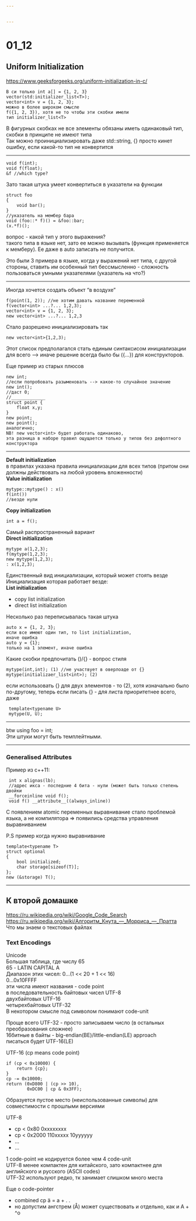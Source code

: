 ```yaml
---


---
```


<h1 id="section">01_12</h1>
<h2 id="uniform-initialization">Uniform Initialization</h2>
<p><a href="https://www.geeksforgeeks.org/uniform-initialization-in-c/">https://www.geeksforgeeks.org/uniform-initialization-in-c/</a></p>
<pre><code>В си только int a[] = {1, 2, 3}
vector(std:initializer_list&lt;T&gt;);
vector&lt;int&gt; v = {1, 2, 3};
можно в более широком смысле
f({1, 2, 3}), хотя не то чтобы эти скобки имели
тип initializer_list&lt;T&gt;
</code></pre>
<p>В фигурных скобках не все элементы обязаны иметь одинаковый тип, скобки в принципе не имеют типа<br>
Так можно проинициализировать даже std::string, {} просто кинет ошибку, если какой-то тип не конвертится</p>
<hr>
<pre><code>void f(int);
void f(float);
&amp;f //which type?
</code></pre>
<p>Зато такая штука умеет конвертиться в указатели на функции</p>
<pre><code>struct foo
{
    void bar();
}
//указатель на мембер бара
void (foo::* f)() = &amp;foo::bar;
(x.*f)();
</code></pre>
<p>вопрос - какой тип у этого выражения?<br>
такого типа в языке нет, зато ее можно вызывать (функция применяется к мемберу). Ее даже в auto записать не получится.</p>
<p>Это были 3 примера в языке, когда у выражений нет типа, с другой стороны, ставить им особенный тип бессмысленно - сложность пользоваться умными указателями (указатель на что?)</p>
<hr>
<p>Иногда хочется создать объект “в воздухе”</p>
<pre><code>f(point(1, 2)); //не хотим давать название переменной
f(vector&lt;int&gt; ...?... 1,2,3); 
vector&lt;int&gt; v = {1, 2, 3};
new vector&lt;int&gt; ...?... 1,2,3
</code></pre>
<p>Стало разрешено инициализировать так</p>
<pre><code>new vector&lt;int&gt;{1,2,3);
</code></pre>
<p>Этот список предполагался стать единым синтаксисом инициализации для всего --&gt; иначе решение всегда было бы ({…}) для конструкторов.</p>
<p>Еще пример из старых плюсов</p>
<pre><code>new int;
//если попробовать разыменовать --&gt; какое-то случайное значение
new int();
//даст 0;
//_____________
struct point {
    float x,y;
}
new point;
new point();
аналогично;
NB! new vector&lt;int&gt; будет работать одинаково,
эта разница в наборе правил ощущается только у типов без дефолтного конструктора
</code></pre>
<hr>
<p><strong>Default initialization</strong><br>
в правилах указана правила инициализации для всех типов (притом они должны действовать на любой уровень вложенности)<br>
<strong>Value initialization</strong></p>
<pre><code>mytype::mytype() : x()
f(int())
//везде нули
</code></pre>
<p><strong>Copy initialization</strong></p>
<pre><code>int a = f();
</code></pre>
<p>Самый распространенный вариант<br>
<strong>Direct initialization</strong></p>
<pre><code>mytype a(1,2,3);
f(mytype(1,2,3);
new mytype(1,2,3);
: x(1,2,3);
</code></pre>
<p>Единственный вид инициализации, который может стоять везде<br>
Инициализация которая работает везде:<br>
<strong>List initialization</strong></p>
<ul>
<li>copy list initialization</li>
<li>direct list initialization</li>
</ul>
<p>Несколько раз переписывалась такая штука</p>
<pre><code>auto x = {1, 2, 3};
если все имеют один тип, то list initialization,
иначе ошибка
auto y = {1}; 
только на 1 элемент, иначе ошибка
</code></pre>
<p>Какие скобки предпочитать ()/{} - вопрос стиля</p>
<pre><code>mytype(int,int); (1) //не участвует в оверлоаде от {}
mytype(initializaer_list&lt;int&gt;); (2)
</code></pre>
<p>если использовать {} для двух элементов - то (2), хотя изначально было по-другому, теперь если писать {} - для листа приоритетнее всего, даже</p>
<pre><code> template&lt;typename U&gt;
 mytype(U, U);
</code></pre>
<hr>
<p>btw using foo = int;<br>
Эти штуки могут быть темплейтными.</p>
<hr>
<h3 id="generalised-attributes">Generalised Attributes</h3>
<p>Пример из с++11:</p>
<pre><code> int x alignas(lb);
 //адрес икса - последние 4 бита - нули (может быть только степень двойки
 __forceinline void f();
 void f() __attribute__((always_inline))
</code></pre>
<p>С появлением atomic переменных выравнивание стало проблемой языка, а не компилятора =&gt; появились средства управления выравниванием</p>
<p>P.S пример когда нужно выравнивание</p>
<pre><code>template&lt;typename T&gt;
struct optional 
{
    bool initialized;
    char storage[sizeof(T)];
};
new (&amp;storage) T();
</code></pre>
<hr>
<h2 id="к-второй-домашке">К второй домашке</h2>
<p><a href="https://ru.wikipedia.org/wiki/Google_Code_Search">https://ru.wikipedia.org/wiki/Google_Code_Search</a><br>
<a href="https://ru.wikipedia.org/wiki/%D0%90%D0%BB%D0%B3%D0%BE%D1%80%D0%B8%D1%82%D0%BC_%D0%9A%D0%BD%D1%83%D1%82%D0%B0_%E2%80%94_%D0%9C%D0%BE%D1%80%D1%80%D0%B8%D1%81%D0%B0_%E2%80%94_%D0%9F%D1%80%D0%B0%D1%82%D1%82%D0%B0">https://ru.wikipedia.org/wiki/Алгоритм_Кнута_—_Морриса_—_Пратта</a><br>
Что мы знаем о текстовых файлах</p>
<h3 id="text-encodings">Text Encodings</h3>
<p>Unicode<br>
Большая таблица, где числу 65<br>
65 - LATIN CAPITAL A<br>
Диапазон этих чисел: 0…(1 &lt;&lt; 20 + 1 &lt;&lt; 16)<br>
0…0x10FFFF<br>
эти числа имеют названия - code point<br>
в последовательность байтовых чисел UTF-8<br>
двухбайтовых UTF-16<br>
четырехбайтовых UTF-32<br>
В некотором смысле под символом понимают code-unit</p>
<p>Проще всего UTF-32 - просто записываем число (в остальных преобразования сложнее)<br>
16битные в байты - big-endian(BE)/little-endian(LE) approach<br>
писаться будет UTF-16(LE)</p>
<p>UTF-16 (cp means code point)</p>
<pre><code>if (cp &lt; 0x10000) {
    return {cp};
}
cp -= 0x10000;
return (0xD800 | (cp &gt;&gt; 10),
		0xDC00 | cp &amp; 0x3FF);
</code></pre>
<p>Образуется пустое место (неиспользованные символы) для совместимости с прошлыми версиями</p>
<p>UTF-8</p>
<ul>
<li>cp &lt; 0x80 0xxxxxxxx</li>
<li>cp &lt; 0x2000 110xxxxx 10yyyyyy</li>
<li>…</li>
<li>…</li>
</ul>
<p>1 code-point не кодируется более чем 4 code-unit<br>
UTF-8 менее компактен для китайского, зато компактнее для английского и русского (ASCII codes)<br>
UTF-32 используют редко, тк занимает слишком много места</p>
<p>Еще о code-pointer</p>
<ul>
<li>combined cp ä = a + . .</li>
<li>но допустим ангстрем (Å) может существовать и отдельно, как и A + ^o</li>
</ul>

